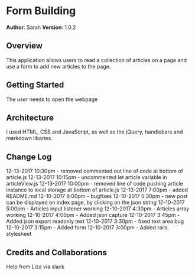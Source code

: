 # Form Building

**Author**: Sarah
**Version**: 1.0.2

## Overview
This application allows users to read a collection of articles on a page and use a form to add new articles to the page.

## Getting Started
The user needs to open the webpage

## Architecture
I used HTML, CSS and JavaScript, as well as the jQuery, handlebars and markdown libaries. 

## Change Log
12-13-2017 10:30pm - removed commented out line of code at bottom of article.js
12-13-2017 10:15pm - uncommented let article variable in articleView.js
12-13-2017 10:00pm - removed line of code pushing article instance to local storage at bottom of article.js
12-13-2017 7:00pm - added README.md
12-10-2017 6:00pm - bugfixes
12-10-2017 5:30pm - new post can be displayed on index page, by clicking on the json string
12-10-2017 5:00pm - Articles input listener working
12-10-2017 4:30pm - Articles array working
12-10-2017 4:00pm - Added json capture
12-10-2017 3:45pm - Added json export readonly text
12-10-2017 3:30pm - fixed text area bug
12-10-2017 3:15pm - Added form
12-10-2017 3:00pm - Added rails stylesheet

## Credits and Collaborations
Help from Liza via slack
